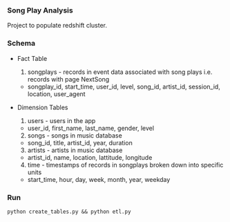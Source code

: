 ### Song Play Analysis

Project to populate redshift cluster.

### Schema
- Fact Table
  1. songplays - records in event data associated with song plays i.e. records with page NextSong
    - songplay_id, start_time, user_id, level, song_id, artist_id, session_id, location, user_agent

- Dimension Tables
  1. users - users in the app
    - user_id, first_name, last_name, gender, level
  2. songs - songs in music database
    - song_id, title, artist_id, year, duration
  3. artists - artists in music database
    - artist_id, name, location, lattitude, longitude
  4. time - timestamps of records in songplays broken down into specific units
    - start_time, hour, day, week, month, year, weekday

### Run
`python create_tables.py && python etl.py`

